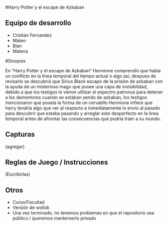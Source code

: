 #Harry Potter y el escape de Azkaban


## Equipo de desarrollo

- Cristian Fernandez
- Mateo
- Bian
- Malena

#Sinopsis

En “Harry Potter y el escape de Azkaban” Hermione comprendió que había un conflicto en la linea temporal del tiempo actual o algo asi, despues de revisarlo se descubrió que Sirius Black escapo de la prisión de azkaban con la ayuda de un misterioso mago que posee una capa de invisibilidad, debido a que los testigos lo vieron utilizar el espectro patronus para detener a los dementores cuando se estaban yendo de azkaban, los testigos mencionaron que poseía la forma de un cervatillo Hermione infiere que harry tendría algo que ver al respecto e inmediatamente lo envio al pasado para descubrir que estaba pasando y arreglar este desperfecto en la linea temporal antes de afrontar las consecuencias que podría traer a su mundo.

## Capturas

(agregar)

## Reglas de Juego / Instrucciones

(Escribirlas)


## Otros

- Curso/Facultad
- Versión de wollok
- Una vez terminado, no tenemos problemas en que el repositorio sea público / queremos manternerlo privado
